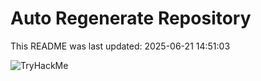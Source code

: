 # Auto Regenerate Repository

This README was last updated: 2025-06-21 14:51:03

 ![TryHackMe](https://tryhackme.com/badge/533634)